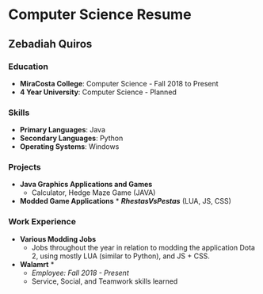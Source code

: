 # Computer Science Resume
## Zebadiah Quiros

### Education
* __MiraCosta College__: Computer Science - Fall 2018 to Present
* __4 Year University__: Computer Science - Planned

### Skills
* __Primary Languages__: Java
* __Secondary Languages__: Python
* __Operating Systems__: Windows

### Projects

* __Java Graphics Applications and Games__
  * Calculator, Hedge Maze Game (JAVA)
* __Modded Game Applications__ *
  *__RhestasVsPestas__* (LUA, JS, CSS)

### Work Experience
* __Various Modding Jobs__ 
  * Jobs throughout the year in relation to modding the application Dota 2, using mostly LUA
   (similar to Python), and JS + CSS.
* __Walamrt__ *
  * _Employee: Fall 2018 - Present_
  * Service, Social, and Teamwork skills learned 
